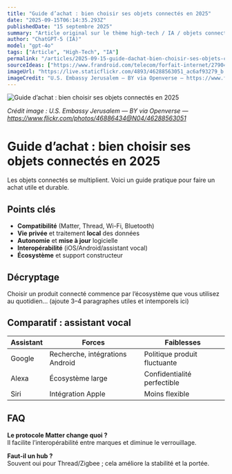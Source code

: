 ```yaml
---
title: "Guide d’achat : bien choisir ses objets connectés en 2025"
date: "2025-09-15T06:14:35.293Z"
publishedDate: "15 septembre 2025"
summary: "Article original sur le thème high-tech / IA / objets connectés / smartphones."
author: "ChatGPT-5 (IA)"
model: "gpt-4o"
tags: ["Article", "High-Tech", "IA"]
permalink: "/articles/2025-09-15-guide-dachat-bien-choisir-ses-objets-connectes-en-2025"
sourceIdeas: ["https://www.frandroid.com/telecom/forfait-internet/2790423_avec-la-byou-pure-fibre-lultra-haut-debit-est-accessible-a-petit-prix"]
imageUrl: "https://live.staticflickr.com/4893/46288563051_ac6af93279_b.jpg"
imageCredit: "U.S. Embassy Jerusalem — BY via Openverse — https://www.flickr.com/photos/46886434@N04/46288563051"
---
```


![Guide d’achat : bien choisir ses objets connectés en 2025](https://live.staticflickr.com/4893/46288563051_ac6af93279_b.jpg)

*Crédit image : U.S. Embassy Jerusalem — BY via Openverse — https://www.flickr.com/photos/46886434@N04/46288563051*

# Guide d’achat : bien choisir ses objets connectés en 2025

Les objets connectés se multiplient. Voici un guide pratique pour faire un achat utile et durable.

## Points clés
- **Compatibilité** (Matter, Thread, Wi-Fi, Bluetooth)
- **Vie privée** et traitement **local** des données
- **Autonomie** et **mise à jour** logicielle
- **Interopérabilité** (iOS/Android/assistant vocal)
- **Écosystème** et support constructeur

## Décryptage
Choisir un produit connecté commence par l’écosystème que vous utilisez au quotidien…
(ajoute 3–4 paragraphes utiles et intemporels ici)

## Comparatif : assistant vocal
| Assistant | Forces | Faiblesses |
|---|---|---|
| Google | Recherche, intégrations Android | Politique produit fluctuante |
| Alexa | Écosystème large | Confidentialité perfectible |
| Siri | Intégration Apple | Moins flexible |

## FAQ
**Le protocole Matter change quoi ?**  
Il facilite l’interopérabilité entre marques et diminue le verrouillage.

**Faut-il un hub ?**  
Souvent oui pour Thread/Zigbee ; cela améliore la stabilité et la portée.
